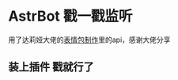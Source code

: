 # AstrBot 戳一戳监听

用了达莉娅大佬的[表情包制作](https://github.com/zhenli12138/astrbot_plugin_emojiproduction)里的api，感谢大佬分享


## 装上插件 戳就行了 ##
